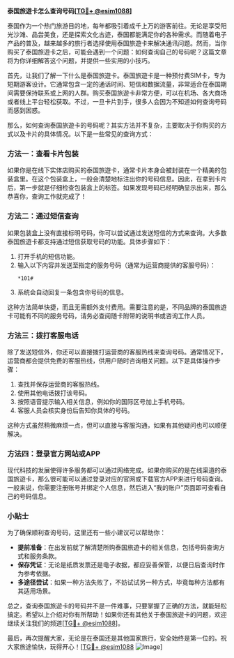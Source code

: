**泰国旅遊卡怎么查询号码[[TG💪+ @esim1088](https://t.me/s/esim1088)]**

泰国作为一个热门旅游目的地，每年都吸引着成千上万的游客前往。无论是享受阳光沙滩、品尝美食，还是探索文化古迹，泰国都能满足你的各种需求。而随着电子产品的普及，越来越多的旅行者选择使用泰国旅遊卡来解决通讯问题。然而，当你购买了泰国旅遊卡之后，可能会遇到一个问题：如何查询自己的号码呢？这篇文章将为你详细解答这个问题，并提供一些实用的小技巧。

首先，让我们了解一下什么是泰国旅遊卡。泰国旅遊卡是一种预付费SIM卡，专为短期游客设计。它通常包含一定的通话时间、短信和数据流量，非常适合在泰国期间需要保持联系或上网的人群。购买泰国旅遊卡非常方便，可以在机场、各大商场或者线上平台轻松获取。不过，一旦卡片到手，很多人会因为不知道如何查询号码而感到困惑。

那么，如何查询泰国旅遊卡的号码呢？其实方法并不复杂，主要取决于你购买的方式以及卡片的具体情况。以下是一些常见的查询方式：

### 方法一：查看卡片包装

如果你是在线下实体店购买的泰国旅遊卡，通常卡片本身会被封装在一个精美的包装盒里。在这个包装盒上，一般会清楚地标注出你的号码信息。因此，在拿到卡片后，第一步就是仔细检查包装盒上的标签。如果发现号码已经明确显示出来，那么恭喜你，查询工作就完成了！

### 方法二：通过短信查询

如果包装盒上没有直接标明号码，你可以尝试通过发送短信的方式来查询。大多数泰国旅遊卡都支持通过短信获取号码的功能。具体步骤如下：

1. 打开手机的短信功能。
2. 输入以下内容并发送至指定的服务号码（通常为运营商提供的客服号码）：
   ```
   *101#
   ```
3. 系统会自动回复一条包含你号码的信息。

这种方法简单快捷，而且无需额外支付费用。需要注意的是，不同品牌的泰国旅遊卡可能有不同的服务号码，请务必查阅随卡附带的说明书或咨询工作人员。

### 方法三：拨打客服电话

除了发送短信外，你还可以直接拨打运营商的客服热线来查询号码。通常情况下，运营商都会提供免费的客服热线，供用户随时咨询相关问题。以下是具体操作步骤：

1. 查找并保存运营商的客服热线。
2. 使用其他电话拨打该号码。
3. 按照语音提示输入相关信息，例如你的国际区号加上手机号码。
4. 客服人员会核实身份后告知你具体的号码。

这种方式虽然稍微麻烦一点，但可以直接与客服沟通，如果有其他疑问也可以顺便解决。

### 方法四：登录官方网站或APP

现代科技的发展使得许多服务都可以通过网络完成。如果你购买的是在线渠道的泰国旅遊卡，那么很可能可以通过登录对应的官网或下载官方APP来进行号码查询。一般来说，你需要注册账号并绑定个人信息，然后进入“我的账户”页面即可查看自己的号码信息。

### 小贴士

为了确保顺利查询号码，这里还有一些小建议可以帮助你：

- **提前准备**：在出发前就了解清楚所购泰国旅遊卡的相关信息，包括号码查询方式和服务条款。
- **保存凭证**：无论是纸质发票还是电子收据，都应妥善保管，以便日后查询时作为参考依据。
- **多途径尝试**：如果一种方法失败了，不妨试试另一种方式，毕竟每种方法都有其适用场景。

总之，查询泰国旅遊卡的号码并不是一件难事，只要掌握了正确的方法，就能轻松搞定。希望以上介绍对你有所帮助！如果你还有其他关于泰国旅遊卡的问题，欢迎继续关注我们的频道[[TG💪+ @esim1088](https://t.me/s/esim1088)]。

最后，再次提醒大家，无论是在泰国还是其他国家旅行，安全始终是第一位的。祝大家旅途愉快，玩得开心！[[TG💪+ @esim1088](https://t.me/s/esim1088) ![Image](https://i.postimg.cc/4NQfJmqS/Snipaste-2025-05-13-00-14-12.png)]